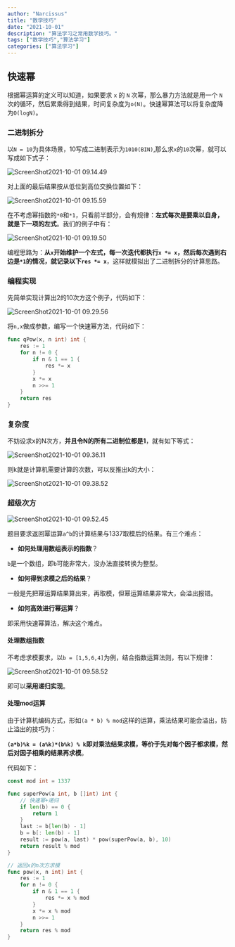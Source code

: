 ```yaml
---
author: "Narcissus"
title: "数学技巧"
date: "2021-10-01"
description: "算法学习之常用数学技巧。"
tags: ["数学技巧","算法学习"]
categories: ["算法学习"]
---
```


## 快速幂

根据幂运算的定义可以知道，如果要求 `x` 的 `N` 次幂，那么暴力方法就是用一个 `N` 次的循环，然后累乘得到结果，时间复杂度为`o(N)`。快速幂算法可以将复杂度降为`O(logN)`。

### 二进制拆分

以`N = 10`为具体场景，10写成二进制表示为`1010(BIN)`,那么求`x`的`10`次幂，就可以写成如下式子：

![ScreenShot2021-10-01 09.14.49](https://narcissusblog-img.oss-cn-beijing.aliyuncs.com/uPic/file-10/ScreenShot2021-10-01%2009.14.49.png)

对上面的最后结果按从低位到高位交换位置如下：

![ScreenShot2021-10-01 09.15.59](https://narcissusblog-img.oss-cn-beijing.aliyuncs.com/uPic/file-10/ScreenShot2021-10-01%2009.15.59.png)

在不考虑幂指数的`*0`和`*1`，只看前半部分，会有规律：**左式每次是要乘以自身，就是下一项的左式**。我们的例子中有：

![ScreenShot2021-10-01 09.19.50](https://narcissusblog-img.oss-cn-beijing.aliyuncs.com/uPic/file-10/ScreenShot2021-10-01%2009.19.50.png)

编程思路为：**从`x`开始维护一个左式，每一次迭代都执行`x *= x`，然后每次遇到右边是`*1`的情况，就记录以下`res *= x`**，这样就模拟出了二进制拆分的计算思路。

### 编程实现

先简单实现计算出2的10次方这个例子，代码如下：

![ScreenShot2021-10-01 09.29.56](https://narcissusblog-img.oss-cn-beijing.aliyuncs.com/uPic/file-10/ScreenShot2021-10-01%2009.29.56.png)

将`n,x`做成参数，编写一个快速幂方法，代码如下：

```go
func qPow(x, n int) int {
	res := 1
	for n != 0 {
		if n & 1 == 1 {
			res *= x
		}
		x *= x
		n >>= 1
	}
	return res
}
```

### 复杂度

不妨设求x的N次方，**并且令N的所有二进制位都是1**，就有如下等式：

![ScreenShot2021-10-01 09.36.11](https://narcissusblog-img.oss-cn-beijing.aliyuncs.com/uPic/file-10/ScreenShot2021-10-01%2009.36.11.png)

则k就是计算机需要计算的次数，可以反推出k的大小：

![ScreenShot2021-10-01 09.38.52](https://narcissusblog-img.oss-cn-beijing.aliyuncs.com/uPic/file-10/ScreenShot2021-10-01%2009.38.52.png)

### 超级次方

![ScreenShot2021-10-01 09.52.45](https://narcissusblog-img.oss-cn-beijing.aliyuncs.com/uPic/file-10/ScreenShot2021-10-01%2009.52.45.png)

题目要求返回幂运算`a^b`的计算结果与1337取模后的结果。有三个难点：

- **如何处理用数组表示的指数**？

`b`是一个数组，即`b`可能非常大，没办法直接转换为整型。

- **如何得到求模之后的结果**？

一般是先把幂运算结果算出来，再取模，但幂运算结果非常大，会溢出报错。

- **如何高效进行幂运算**？

即采用快速幂算法，解决这个难点。

#### 处理数组指数

不考虑求模要求，以`b = [1,5,6,4]`为例，结合指数运算法则，有以下规律：

![ScreenShot2021-10-01 09.58.52](https://narcissusblog-img.oss-cn-beijing.aliyuncs.com/uPic/file-10/ScreenShot2021-10-01%2009.58.52.png)

即可以**采用递归实现**。

#### 处理mod运算

由于计算机编码方式，形如`(a * b) % mod`这样的运算，乘法结果可能会溢出，防止溢出的技巧为：

**`(a*b)%k = (a%k)*(b%k) % k`即对乘法结果求模，等价于先对每个因子都求模，然后对因子相乘的结果再求模**。

代码如下：

```go
const mod int = 1337

func superPow(a int, b []int) int {
    // 快速幂+递归
    if len(b) == 0 {
        return 1
    }
    last := b[len(b) - 1]
    b = b[: len(b) - 1]
    result := pow(a, last) * pow(superPow(a, b), 10)
    return result % mod
}

// 返回x的n次方求模
func pow(x, n int) int {
    res := 1
    for n != 0 {
        if n & 1 == 1 {
            res *= x % mod
        }
        x *= x % mod
        n >>= 1
    }
    return res % mod
}
```

